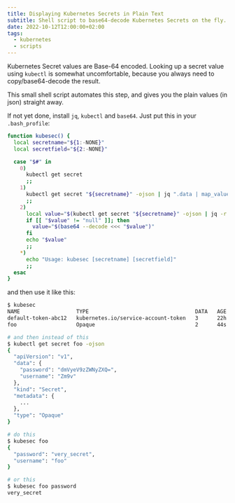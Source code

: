 ```yaml
---
title: Displaying Kubernetes Secrets in Plain Text
subtitle: Shell script to base64-decode Kubernetes Secrets on the fly.
date: 2022-10-12T12:00:00+02:00
tags:
  - kubernetes
  - scripts
---
```


Kubernetes Secret values are Base-64 encoded. Looking up a secret value using `kubectl`
is somewhat uncomfortable, because you always need to copy/base64-decode the result.

This small shell script automates this step, and gives you the plain values (in json)
straight away.

<!--more-->

If not yet done, install `jq`, `kubectl` and `base64`.
Just put this in your `.bash_profile`:

```bash
function kubesec() {
  local secretname="${1:-NONE}"
  local secretfield="${2:-NONE}"

  case "$#" in
    0)
      kubectl get secret
      ;;
    1)
      kubectl get secret "${secretname}" -ojson | jq ".data | map_values(@base64d)"
      ;;
    2)
      local value="$(kubectl get secret "${secretname}" -ojson | jq -r ".data.${secretfield}")"
      if [[ "$value" != "null" ]]; then
        value="$(base64 --decode <<< "$value")"
      fi
      echo "$value"
      ;;
    *)
      echo "Usage: kubesec [secretname] [secretfield]"
      ;;
  esac
}
```

and then use it like this:

```bash
$ kubesec
NAME                  TYPE                                  DATA   AGE
default-token-abc12   kubernetes.io/service-account-token   3      22h
foo                   Opaque                                2      44s

# and then instead of this
$ kubectl get secret foo -ojson
{
  "apiVersion": "v1",
  "data": {
    "password": "dmVyeV9zZWNyZXQ=",
    "username": "Zm9v"
  },
  "kind": "Secret",
  "metadata": {
    ...
  },
  "type": "Opaque"
}

# do this
$ kubesec foo
{
  "password": "very_secret",
  "username": "foo"
}

# or this
$ kubesec foo password
very_secret
```
